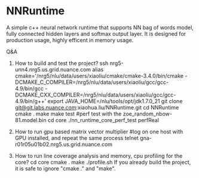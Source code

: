 # NNRuntime
A simple c++ neural network runtime that supports NN bag of words model, fully connected hidden layers and softmax output layer. It is designed for production usage, highly efficent in memory usage.

Q&A

1. How to build and test the project?
    ssh nrg5-unn4.nrg5.us.grid.nuance.com
    alias cmake='/nrg5/nlu/data/users/xiaoliu/cmake/cmake-3.4.0/bin/cmake -DCMAKE_C_COMPILER=/nrg5/nlu/data/users/xiaoliu/gcc/gcc-4.9/bin/gcc -DCMAKE_CXX_COMPILER=/nrg5/nlu/data/users/xiaoliu/gcc/gcc-4.9/bin/g++'
    export JAVA_HOME=/nlu/tools/opt/jdk1.7.0_21
    git clone git@git.labs.nuance.com:xiaohua.liu/NNRuntime.git
    cd NNRuntime
    cmake .
    make
    make test
    #perf test with the zoe_random_nbow-81.model.bin
    cd core
    ./nn_runtime_core_perf_test perfReal

 2. How to run gpu based matrix vector multiplier
    #log on one host with GPU installed, and repeat the same process
    telnet gna-r01r05u01b02.nrg5.us.grid.nuance.com

 3. How to run line coverage analysis and memory, cpu profiling for the core?
    cd core
    cmake .
    make
    ./profile.sh
    If you already build the project, it is safe to ignore "cmake ." and "make".
